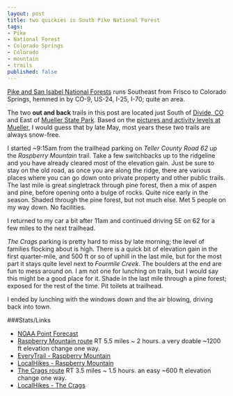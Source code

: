 ```yaml
---
layout: post
title: two quickies in South Pike National Forest
tags:
- Pike
- National Forest
- Colorado Springs
- Colorado
- mountain
- trails
published: false
---
```

[Pike and San Isabel National Forests](http://www.fs.usda.gov/psicc/)
runs Southeast from Frisco to Colorado Springs, hemmed in by CO-9, US-24, I-25, I-70;
quite an area.

The two __out and back__ trails in this post are located just South of
[Divide, CO](http://en.wikipedia.org/wiki/Divide,_Colorado)
and East of [Mueller State Park](http://cpw.state.co.us/placestogo/parks/Mueller).
Based on the [pictures and activity levels at Mueller](https://twitter.com/search?q=Mueller%20State%20Park),
I would guess that by late May, most years these two trails are always snow-free.

I started ~9:15am from the trailhead parking on _Teller County Road 62_ up the
_Raspberry Mountain_ trail. Take a few switchbacks up to the ridgeline and you have
already cleared most of the elevation gain. Just be sure to stay on the old road,
as once you are along the ridge, there are various places where you can go down
onto private property and other public trails. The last mile is great singletrack
through pine forest, then a mix of aspen and pine, before opening onto a bulge
of rocks. Quite nice early in the season. Shaded through the pine forest, but
not much else. Met 5 people on my way down. No facilities.

I returned to my car a bit after 11am and continued driving SE on 62 for a few
miles to the next trailhead.

_The Crags_ parking is pretty hard to miss by late morning; the level of
families flocking about is high. There is a quick bit of elevation gain in the
first quarter-mile, and 500 ft or so of uphill in the last mile, but for the
most part it stays quite level next to _Fourmile Creek_. The boulders at the
end are fun to mess around on. I am not one for lunching on trails, but I would
say this might be a good place for it. Shade in the last mile through a pine
forest; exposed for the rest of the time. Pit toilets at trailhead.

I ended by lunching with the windows down and the air blowing, driving back
into town.

###Stats/Links
- [NOAA Point Forecast](http://forecast.weather.gov/MapClick.php?lat=38.8937269&lon=-105.1056901)
- [Raspberry Mountain route](https://mapsengine.google.com/map/edit?mid=zj2fwvSxaNFw.kDLTkkbXG7iI)
RT 5.5 miles ~ 2 hours. a very doable ~1200 ft elevation change one way.
- [EveryTrail - Raspberry Mountain](http://www.everytrail.com/guide/raspberry-mountain)
- [LocalHikes - Raspberry Mountain](http://www.localhikes.com/HikeData.asp?DispType=0&ActiveHike=45&GetHikesStateID=1&ID=5519)
- [The Crags route](https://mapsengine.google.com/map/edit?mid=zj2fwvSxaNFw.kRkBh3e0LlD0)
RT 3.5 miles ~ 1.5 hours. an easy ~600 ft elevation change one way.
- [LocalHikes - The Crags](http://www.localhikes.com/HikeData.asp?DispType=0&ActiveHike=51&GetHikesStateID=1&ID=5671)
